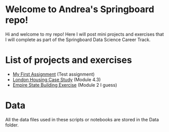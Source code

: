 # Welcome to Andrea's Springboard repo!

Hi and welcome to my repo! Here I will post mini projects and exercises that I will complete as part of the Springboard Data Science Career Track. 




# List of projects and exercises

 - [My First Assignment](https://github.com/andrea-fantini/Springboard/blob/master/My%20First%20Assignment.ipynb) (Test assignment)
 - [London Housing Case Study](https://github.com/andrea-fantini/Springboard/blob/master/Unit%204%20Challenge%20-%20Tier%203.ipynb) (Module 4.3)
 - [Empire State Building Exercise](https://github.com/andrea-fantini/Springboard/blob/master/Empire%20state%20building%20simulation.ipynb) (Module 2 I guess)

# Data

All the data files used in these scripts or notebooks are stored in the Data folder.

